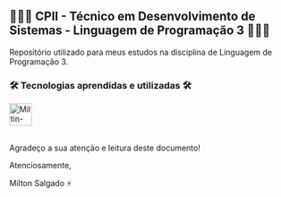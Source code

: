 ## 👨🏻‍💻 CPII - Técnico em Desenvolvimento de Sistemas - Linguagem de Programação 3 👨🏻‍💻
Repositório utilizado para meus estudos na disciplina de Linguagem de Programação 3.

### 🛠️ Tecnologias aprendidas e utilizadas 🛠️
<div style="display: inline_block">
    <img align="center" alt="Miltin-CSharp" height="40" width="40" src="https://cdn.jsdelivr.net/gh/devicons/devicon/icons/csharp/csharp-plain.svg">
</div>
<br>

Agradeço a sua atenção e leitura deste documento!

Atenciosamente, 

Milton Salgado ⚡